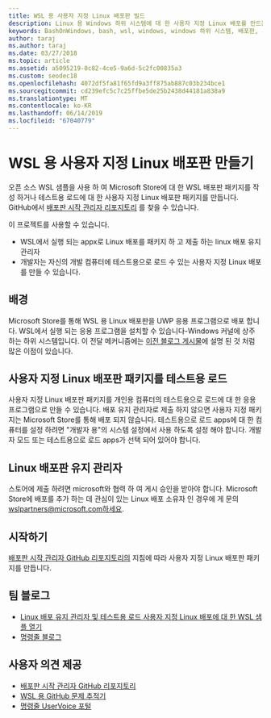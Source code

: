 ```yaml
---
title: WSL 용 사용자 지정 Linux 배포판 빌드
description: Linux 용 Windows 하위 시스템에 대 한 사용자 지정 Linux 배포를 만드는 방법에 대해 알아봅니다.
keywords: BashOnWindows, bash, wsl, windows, windows 하위 시스템, 배포판, 사용자 지정
author: taraj
ms.author: taraj
ms.date: 03/27/2018
ms.topic: article
ms.assetid: a5095219-0c82-4ce5-9a6d-5c2fc00835a3
ms.custom: seodec18
ms.openlocfilehash: 4072df5fa81f65fd9a3ff875ab887c03b234bce1
ms.sourcegitcommit: cd239efc5c7c25ffbe5de25b2438d44181a838a9
ms.translationtype: MT
ms.contentlocale: ko-KR
ms.lasthandoff: 06/14/2019
ms.locfileid: "67040779"
---
```

# <a name="creating-a-custom-linux-distro-for-wsl"></a>WSL 용 사용자 지정 Linux 배포판 만들기

오픈 소스 WSL 샘플을 사용 하 여 Microsoft Store에 대 한 WSL 배포판 패키지를 작성 하거나 테스트용 로드에 대 한 사용자 지정 Linux 배포판 패키지를 만듭니다. GitHub에서 [배포판 시작 관리자 리포지토리](https://github.com/Microsoft/WSL-DistroLauncher) 를 찾을 수 있습니다.

이 프로젝트를 사용할 수 있습니다.
* WSL에서 실행 되는 appx로 Linux 배포를 패키지 하 고 제출 하는 linux 배포 유지 관리자
* 개발자는 자신의 개발 컴퓨터에 테스트용으로 로드 수 있는 사용자 지정 Linux 배포를 만들 수 있습니다.

## <a name="background"></a>배경
Microsoft Store를 통해 WSL 용 Linux 배포판을 UWP 응용 프로그램으로 배포 합니다. WSL에서 실행 되는 응용 프로그램을 설치할 수 있습니다-Windows 커널에 상주 하는 하위 시스템입니다. 이 전달 메커니즘에는 [이전 블로그 게시물](https://blogs.msdn.microsoft.com/commandline/2017/07/10/ubuntu-now-available-from-the-windows-store/)에 설명 된 것 처럼 많은 이점이 있습니다.

## <a name="sideloading-a-custom-linux-distro-package"></a>사용자 지정 Linux 배포판 패키지를 테스트용 로드
사용자 지정 Linux 배포판 패키지를 개인용 컴퓨터의 테스트용으로 로드에 대 한 응용 프로그램으로 만들 수 있습니다. 배포 유지 관리자로 제출 하지 않으면 사용자 지정 패키지는 Microsoft Store를 통해 배포 되지 않습니다.
테스트용으로 로드 apps에 대 한 컴퓨터를 설정 하려면 "개발자 용"의 시스템 설정에서 사용 하도록 설정 해야 합니다.  개발자 모드 또는 테스트용으로 로드 apps가 선택 되어 있어야 합니다.

## <a name="for-linux-distro-maintainers"></a>Linux 배포판 유지 관리자
스토어에 제출 하려면 microsoft와 협력 하 여 게시 승인을 받아야 합니다. Microsoft Store에 배포를 추가 하는 데 관심이 있는 Linux 배포 소유자 인 경우에 게 문의 wslpartners@microsoft.com하세요.

## <a name="getting-started"></a>시작하기
[배포판 시작 관리자 GitHub 리포지토리의](https://github.com/Microsoft/WSL-DistroLauncher) 지침에 따라 사용자 지정 Linux 배포판 패키지를 만듭니다.

 
## <a name="team-blogs"></a>팀 블로그
*  [Linux 배포 유지 관리자 및 테스트용 로드 사용자 지정 Linux 배포에 대 한 WSL 샘플 열기](https://blogs.msdn.microsoft.com/commandline/2018/03/26/wsl-distro-launcher/)
* [명령줄 블로그](https://blogs.msdn.microsoft.com/commandline/)

## <a name="provide-feedback"></a>사용자 의견 제공
* [배포판 시작 관리자 GitHub 리포지토리](https://github.com/Microsoft/WSL-DistroLauncher)
* [WSL 용 GitHub 문제 추적기](https://github.com/Microsoft/BashOnWindows/issues)
* [명령줄 UserVoice 포털](https://wpdev.uservoice.com/forums/266908-command-prompt-console-bash-on-ubuntu-on-windo/category/161892-bash)
